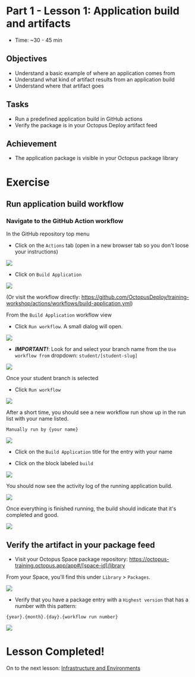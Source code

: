 # Part 1 - Lesson 1: Application build and artifacts
- Time: ~30 - 45 min

## Objectives
- Understand a basic example of where an application comes from
- Understand what kind of artifact results from an application build
- Understand where that artifact goes

## Tasks
- Run a predefined application build in GitHub actions
- Verify the package is in your Octopus Deploy artifact feed

## Achievement
- The application package is visible in your Octopus package library

# Exercise

## Run application build workflow

### Navigate to the GitHub Action workflow

In the GitHub repository top menu

- Click on the `Actions` tab (open in a new browser tab so you don't loose your instructions)

![](assets/1-1/GitHub-actions.png)

- Click on `Build Application`

![](assets/1-1/build-app-workflow-item.png)

(Or visit the workflow directly: https://github.com/OctopusDeploy/training-workshop/actions/workflows/build-application.yml)

From the `Build Application` workflow view

- Click `Run workflow`. A small dialog will open.

![](assets/1-1/run-workflow-dialog.png)

- ***IMPORTANT!***: Look for and select your branch name from the `Use workflow from` dropdown: `student/[student-slug]`

![](assets/1-1/build-from-student-branch.png)

Once your student branch is selected

- Click `Run workflow`

![](assets/1-1/run-workflow.png)

After a short time, you should see a new workflow run show up in the run list with your name listed.
```
Manually run by {your name}
```

![](assets/1-1/workflow-started.png)

- Click on the `Build Application` title for the entry with your name

- Click on the block labeled `build`

![](assets/1-1/workflow-build-job-block.png)

You should now see the activity log of the running application build.

![](assets/1-1/workflow-running-log.png)

Once everything is finished running, the build should indicate that it's completed and good.

![](assets/1-1/good-build.png)

## Verify the artifact in your package feed

- Visit your Octopus Space package repository: https://octopus-training.octopus.app/app#/[space-id]/library

From your Space, you'll find this under `Library` > `Packages`.

![](assets/1-1/od-library-packages.png)

- Verify that you have a package entry with a `Highest version` that has a number with this pattern:
```
{year}.{month}.{day}.{workflow run number}
```
![](assets/1-1/package-in-feed.png)

# Lesson Completed!

On to the next lesson: [Infrastructure and Environments](part-1-lesson-2.md)